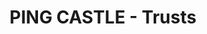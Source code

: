 ---
title: "PING CASTLE - Trusts"
description: "Relations d'approbations et connexions entre différents domaines et/ou forêts"
tableOfContent: "remediation-ad-pingcastle-introduction#table-des-matières"
nextLink:
  name: "Privileged Accounts"
  id: "remediation-ad-pingcastle-003"
prevLink:
  name: "Stale Object"
  id: "remediation-ad-pingcastle-001"
---